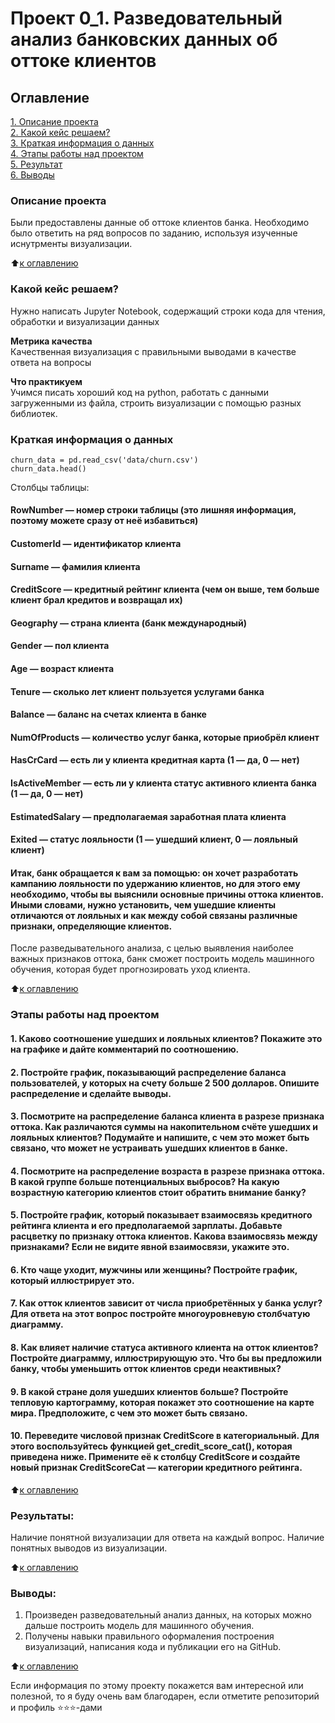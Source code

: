 # Проект 0_1. Разведовательный анализ банковских данных об оттоке клиентов

## Оглавление  
[1. Описание проекта](https://github.com/SaakyanAG/Pub/tree/main/Project%200_1%20Bank%20Data%20AnaliticsREADME.md#Описание-проекта)  
[2. Какой кейс решаем?](https://github.com/SaakyanAG/Pub/tree/main/Project%200_1%20Bank%20Data%20AnaliticsREADME.md#Какой-кейс-решаем)  
[3. Краткая информация о данных](https://github.com/SaakyanAG/Pub/tree/main/Project%200_1%20Bank%20Data%20AnaliticsREADME.md#Краткая-информация-о-данных)  
[4. Этапы работы над проектом](https://github.com/SaakyanAG/Pub/tree/main/Project%200_1%20Bank%20Data%20AnaliticsREADME.md#Этапы-работы-над-проектом)  
[5. Результат](https://github.com/SaakyanAG/Pub/tree/main/Project%200_1%20Bank%20Data%20AnaliticsREADME.md#Результат)    
[6. Выводы](https://github.com/SaakyanAG/Pub/tree/main/Project%200_1%20Bank%20Data%20AnaliticsREADME.md#Выводы) 

### Описание проекта    
Были предоставлены данные об оттоке клиентов банка. Необходимо было ответить на ряд вопросов по заданию, используя изученные иснутрменты визуализации.

:arrow_up:[к оглавлению](https://github.com/SaakyanAG/Pub/tree/main/Project%200_1%20Bank%20Data%20AnaliticsREADME.md#Оглавление)


### Какой кейс решаем?    
Нужно написать Jupyter Notebook, содержащий строки кода для чтения, обработки и визуализации данных

**Метрика качества**     
Качественная визуализация с правильными выводами в качестве ответа на вопросы

**Что практикуем**     
Учимся писать хороший код на python, работать с данными загруженными из файла, строить визуализации с помощью разных библиотек.


### Краткая информация о данных
```
churn_data = pd.read_csv('data/churn.csv')
churn_data.head()
```
Столбцы таблицы:

#### RowNumber — номер строки таблицы (это лишняя информация, поэтому можете сразу от неё избавиться)
#### CustomerId — идентификатор клиента
#### Surname — фамилия клиента
#### CreditScore — кредитный рейтинг клиента (чем он выше, тем больше клиент брал кредитов и возвращал их)
#### Geography — страна клиента (банк международный)
#### Gender — пол клиента
#### Age — возраст клиента
#### Tenure — сколько лет клиент пользуется услугами банка
#### Balance — баланс на счетах клиента в банке
#### NumOfProducts — количество услуг банка, которые приобрёл клиент
#### HasCrCard — есть ли у клиента кредитная карта (1 — да, 0 — нет)
#### IsActiveMember — есть ли у клиента статус активного клиента банка (1 — да, 0 — нет)
#### EstimatedSalary — предполагаемая заработная плата клиента
#### Exited — статус лояльности (1 — ушедший клиент, 0 — лояльный клиент)
#### Итак, банк обращается к вам за помощью: он хочет разработать кампанию лояльности по удержанию клиентов, но для этого ему необходимо, чтобы вы выяснили основные причины оттока клиентов. Иными словами, нужно установить, чем ушедшие клиенты отличаются от лояльных и как между собой связаны различные признаки, определяющие клиентов.

После разведывательного анализа, с целью выявления наиболее важных признаков оттока, банк сможет построить модель машинного обучения, которая будет прогнозировать уход клиента. 
  
:arrow_up:[к оглавлению](https://github.com/SaakyanAG/Pub/tree/main/Project%200_1%20Bank%20Data%20AnaliticsREADME.md#Оглавление)


### Этапы работы над проектом  
#### 1. Каково соотношение ушедших и лояльных клиентов? Покажите это на графике и дайте комментарий по соотношению.

#### 2. Постройте график, показывающий распределение баланса пользователей, у которых на счету больше 2 500 долларов. Опишите распределение и сделайте выводы.

#### 3. Посмотрите на распределение баланса клиента в разрезе признака оттока. Как различаются суммы на накопительном счёте ушедших и лояльных клиентов? Подумайте и напишите, с чем это может быть связано, что может не устраивать ушедших клиентов в банке.

#### 4. Посмотрите на распределение возраста в разрезе признака оттока. В какой группе больше потенциальных выбросов? На какую возрастную категорию клиентов стоит обратить внимание банку?

#### 5. Постройте график, который показывает взаимосвязь кредитного рейтинга клиента и его предполагаемой зарплаты. Добавьте расцветку по признаку оттока клиентов. Какова взаимосвязь между признаками? Если не видите явной взаимосвязи, укажите это.

#### 6. Кто чаще уходит, мужчины или женщины? Постройте график, который иллюстрирует это.

#### 7. Как отток клиентов зависит от числа приобретённых у банка услуг? Для ответа на этот вопрос постройте многоуровневую столбчатую диаграмму.

#### 8. Как влияет наличие статуса активного клиента на отток клиентов? Постройте диаграмму, иллюстрирующую это. Что бы вы предложили банку, чтобы уменьшить отток клиентов среди неактивных?

#### 9. В какой стране доля ушедших клиентов больше? Постройте тепловую картограмму, которая покажет это соотношение на карте мира. Предположите, с чем это может быть связано.

#### 10. Переведите числовой признак CreditScore в категориальный. Для этого воспользуйтесь функцией get_credit_score_cat(), которая приведена ниже. Примените её к столбцу CreditScore и создайте новый признак CreditScoreCat — категории кредитного рейтинга.

:arrow_up:[к оглавлению](https://github.com/SaakyanAG/Pub/tree/main/Project%200_1%20Bank%20Data%20AnaliticsREADME.md#Оглавление)


### Результаты:  
Наличие понятной визуализации для ответа на каждый вопрос. Наличие понятных выводов из визуализации.

:arrow_up:[к оглавлению](https://github.com/SaakyanAG/Pub/tree/main/Project%200_1%20Bank%20Data%20Analitics/README.md#Оглавление)


### Выводы:  
1. Произведен разведовательный анализ данных, на которых можно дальше построить модель для машинного обучения.
2. Получены навыки правильного оформаления построения визуализаций, написания кода и публикации его на GitHub.

:arrow_up:[к оглавлению](https://github.com/SaakyanAG/Pub/tree/main/Project%200_1%20Bank%20Data%20AnaliticsREADME.md#Оглавление)


Если информация по этому проекту покажется вам интересной или полезной, то я буду очень вам благодарен, если отметите репозиторий и профиль ⭐️⭐️⭐️-дами
